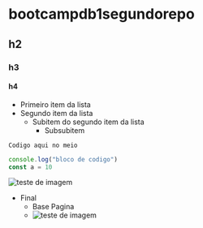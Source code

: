 # bootcampdb1segundorepo

## h2

### h3

#### h4

- Primeiro item da lista
- Segundo item da lista
  - Subitem do segundo item da lista
    - Subsubitem

`Codigo aqui no meio`

```js
console.log("bloco de codigo")
const a = 10
```

![teste de imagem](https://i.ytimg.com/vi/3w-hECDDHPU/maxresdefault.jpg)

- Final
  - Base Pagina
  - ![teste de imagem](https://www.shutterstock.com/image-vector/thank-you-poster-spectrum-brush-260nw-1153070891.jpg)
